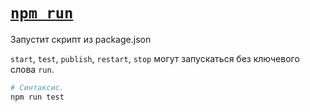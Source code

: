 # [`npm run`](./index.md)

Запустит скрипт из package.json

`start`, `test`, `publish`, `restart`, `stop` могут запускаться без ключевого слова `run`.

```bash
# Синтаксис.
npm run test
```
